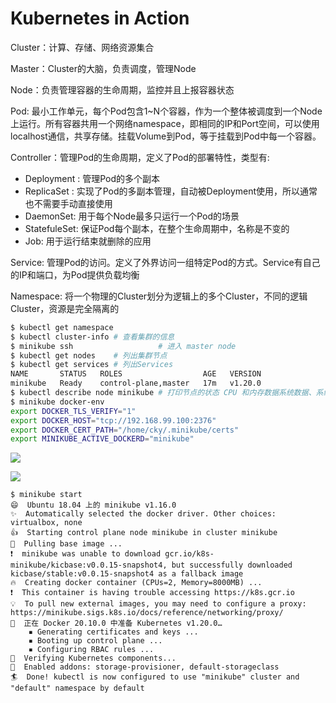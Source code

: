 # Kubernetes in Action

Cluster：计算、存储、网络资源集合

Master：Cluster的大脑，负责调度，管理Node

Node：负责管理容器的生命周期，监控并且上报容器状态

Pod: 最小工作单元，每个Pod包含1~N个容器，作为一个整体被调度到一个Node上运行。所有容器共用一个网络namespace，即相同的IP和Port空间，可以使用localhost通信，共享存储。挂载Volume到Pod，等于挂载到Pod中每一个容器。

Controller：管理Pod的生命周期，定义了Pod的部署特性，类型有:

- Deployment : 管理Pod的多个副本
- ReplicaSet : 实现了Pod的多副本管理，自动被Deployment使用，所以通常也不需要手动直接使用
- DaemonSet: 用于每个Node最多只运行一个Pod的场景
- StatefuleSet: 保证Pod每个副本，在整个生命周期中，名称是不变的
- Job: 用于运行结束就删除的应用

Service: 管理Pod的访问。定义了外界访问一组特定Pod的方式。Service有自己的IP和端口，为Pod提供负载均衡

Namespace: 将一个物理的Cluster划分为逻辑上的多个Cluster，不同的逻辑Cluster，资源是完全隔离的

```bash
$ kubectl get namespace
$ kubectl cluster-info # 查看集群的信息
$ minikube ssh 					 # 进入 master node
$ kubectl get nodes    # 列出集群节点
$ kubectl get services # 列出Services
NAME       STATUS   ROLES                  AGE   VERSION
minikube   Ready    control-plane,master   17m   v1.20.0
$ kubectl describe node minikube # 打印节点的状态 CPU 和内存数据系统数据、系统信息、运行容器　
$ minikube docker-env
export DOCKER_TLS_VERIFY="1"
export DOCKER_HOST="tcp://192.168.99.100:2376"
export DOCKER_CERT_PATH="/home/cky/.minikube/certs"
export MINIKUBE_ACTIVE_DOCKERD="minikube"
```



![](https://img.codekissyoung.com/2021/01/08/8b15efec8824c13d07f0629380fb701e.png)

![](https://img.codekissyoung.com/2021/01/10/5790a9ee7f4d349e40aa5e164abe6184.png)

```
$ minikube start                                                                                    
😄  Ubuntu 18.04 上的 minikube v1.16.0
✨  Automatically selected the docker driver. Other choices: virtualbox, none
👍  Starting control plane node minikube in cluster minikube
🚜  Pulling base image ...
❗  minikube was unable to download gcr.io/k8s-minikube/kicbase:v0.0.15-snapshot4, but successfully downloaded kicbase/stable:v0.0.15-snapshot4 as a fallback image
🔥  Creating docker container (CPUs=2, Memory=8000MB) ...
❗  This container is having trouble accessing https://k8s.gcr.io
💡  To pull new external images, you may need to configure a proxy: https://minikube.sigs.k8s.io/docs/reference/networking/proxy/
🐳  正在 Docker 20.10.0 中准备 Kubernetes v1.20.0…
    ▪ Generating certificates and keys ...
    ▪ Booting up control plane ...
    ▪ Configuring RBAC rules ...
🔎  Verifying Kubernetes components...
🌟  Enabled addons: storage-provisioner, default-storageclass
🏄  Done! kubectl is now configured to use "minikube" cluster and "default" namespace by default
```







